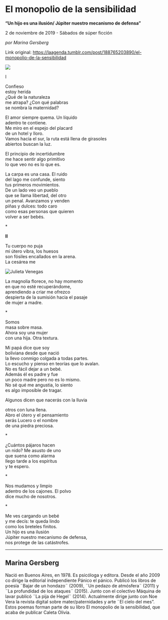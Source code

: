 # El monopolio de la sensibilidad

**“Un hijo es una ilusión/ Júpiter nuestro mecanismo de defensa”**

2 de noviembre de 2019 - Sábados de súper ficción

_por Marina Gersberg_

Link original: https://laagenda.tumblr.com/post/188765203890/el-monopolio-de-la-sensibilidad

![](https://64.media.tumblr.com/42c981da8e684aed6e510d8e3b0359e9/fb0b93b805f6f44c-23/s500x750/41138e55b3c88d768de152c821c4b7780efde567.jpg)

I  
  
Confieso  
estoy herida  
¿Qué de la naturaleza  
me atrapa? ¿Con qué palabras  
se nombra la maternidad?

El amor siempre quema. Un líquido  
adentro te contiene.  
Me miro en el espejo del placard  
de un hotel y lloro.  
Vamos hacia el sur, la ruta está llena de girasoles  
abiertos buscan la luz.

El principio de incertidumbre  
me hace sentir algo primitivo  
lo que veo no es lo que es.  
  
La carpa es una casa. El ruido  
del lago me confunde, siento  
tus primeros movimientos.  
De un lado veo un pueblo  
que se llama libertad, del otro  
un penal. Avanzamos y venden   
piñas y dulces: todo caro  
como esas personas que quieren  
volver a ser bebés.   
  


\*

 **II**

Tu cuerpo no puja  
mi útero vibra, los huesos  
son fósiles encallados en la arena.  
La cesárea me 

![Julieta Venegas](https://64.media.tumblr.com/a0509c17896f0eade540ffe5aeb27c8b/fb0b93b805f6f44c-89/s250x400/946926d519fa80f6cf489a0cc5ff4863c0faa974.jpg)  
  
  
La magnolia florece, no hay momento  
en que no esté recuperándome,  
aprendiendo a criar me ofrezco  
despierta de la sumisión hacia el pasaje  
de mujer a madre.

 \*

Somos  
masa sobre masa.  
Ahora soy una mujer  
con una hija. Otra textura.

Mi papá dice que soy  
boliviana desde que nació  
la llevo conmigo colgada a todas partes.  
Lo escucho y pienso en teorías que lo avalan.  
No es fácil dejar a un bebé.  
Además él es padre y fue  
un poco madre pero no es lo mismo.  
No sé qué me angustia, lo siento  
es algo imposible de tragar.

Algunos dicen que nacerás con la lluvia

otros con luna llena.  
Abro el útero y el pensamiento  
serás Lucero o el nombre  
de una piedra preciosa.

 \*

¿Cuántos pájaros hacen  
un nido? Me asusto de uno  
que suena como alarma  
llego tarde a los espíritus  
y te espero.  
  


\*

Nos mudamos y limpio  
adentro de los cajones. El polvo  
dice mucho de nosotros.

\*

Me ves cargando un bebé  
y me decís: te queda lindo  
como los breteles finitos.   
Un hijo es una ilusión  
Júpiter nuestro mecanismo de defensa,  
nos protege de las catástrofes. 



---

Marina Gersberg
---------------

Nació en Buenos Aires, en 1978. Es psicóloga y editora. Desde el año 2009 co dirige la editorial independiente Pánico el pánico. Publicó los libros de poesía ¨Bajar de un hondazo¨ (2009), ¨Un pedazo de atmósfera¨ (2011) y ¨La profundidad de los ataques¨ (2015). Junto con el colectivo Máquina de lavar publicó ¨La pija de Hegel¨ (2014). Actualmente dirige junto con Noe Vera la revista digital sobre mater/paternidades y arte ¨El cielo del mes”. Estos poemas forman parte de su libro El monopolio de la sensibilidad, que acaba de publicar Caleta Olivia.


